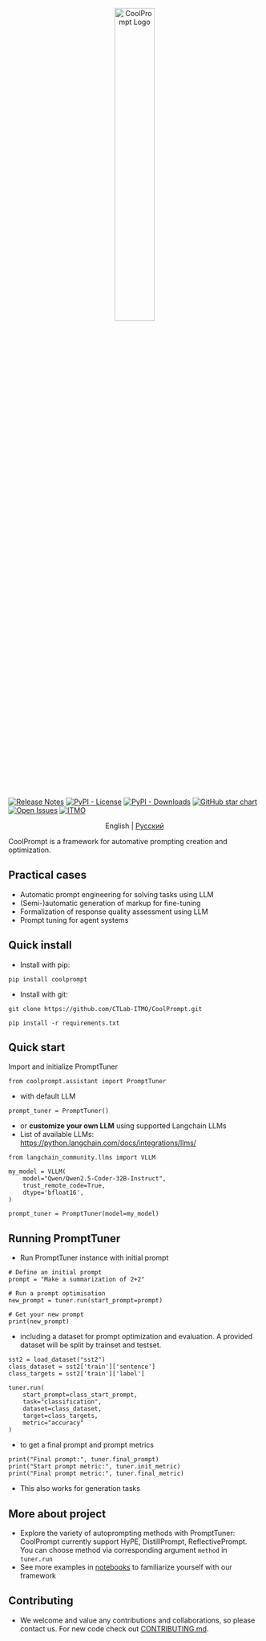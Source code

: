 <p align="center">
    <picture>
    <source media="(prefers-color-scheme: light)" srcset="docs/images/logo_light.png">
    <source media="(prefers-color-scheme: dark)" srcset="docs/images/logo_dark.png">
    <img alt="CoolPrompt Logo" width="40%" height="40%">
    </picture>
</p>

[![Release Notes](https://img.shields.io/github/release/CTLab-ITMO/CoolPrompt?style=flat-square)](https://github.com/CTLab-ITMO/CoolPrompt/releases)
[![PyPI - License](https://img.shields.io/github/license/CTLab-ITMO/CoolPrompt?style=BadgeStyleOptions.DEFAULT&logo=opensourceinitiative&logoColor=white&color=blue)](https://opensource.org/license/apache-2-0)
[![PyPI - Downloads](https://img.shields.io/pypi/dm/coolprompt?style=flat-square)](https://pypistats.org/packages/coolprompt)
[![GitHub star chart](https://img.shields.io/github/stars/CTLab-ITMO/CoolPrompt?style=flat-square)](https://star-history.com/#CTLab-ITMO/CoolPrompt)
[![Open Issues](https://img.shields.io/github/issues-raw/CTLab-ITMO/CoolPrompt?style=flat-square)](https://github.com/CTLab-ITMO/CoolPrompt/issues)
[![ITMO](https://raw.githubusercontent.com/aimclub/open-source-ops/43bb283758b43d75ec1df0a6bb4ae3eb20066323/badges/ITMO_badge.svg)](https://itmo.ru/)


<p align="center">
    English |
    <a href="https://github.com/CTLab-ITMO/CoolPrompt/blob/master/README.ru.md">Русский</a>
</p>

CoolPrompt is a framework for automative prompting creation and optimization.

## Practical cases

- Automatic prompt engineering for solving tasks using LLM
- (Semi-)automatic generation of markup for fine-tuning
- Formalization of response quality assessment using LLM
- Prompt tuning for agent systems

## Quick install
- Install with pip:
```
pip install coolprompt
```

- Install with git:
```
git clone https://github.com/CTLab-ITMO/CoolPrompt.git

pip install -r requirements.txt
```

## Quick start

Import and initialize PromptTuner
```
from coolprompt.assistant import PromptTuner
```

- with default LLM
```
prompt_tuner = PromptTuner()
```

- or __customize your own LLM__ using supported Langchain LLMs
- List of available LLMs: https://python.langchain.com/docs/integrations/llms/
```
from langchain_community.llms import VLLM

my_model = VLLM(
    model="Qwen/Qwen2.5-Coder-32B-Instruct",
    trust_remote_code=True,
    dtype='bfloat16',
)

prompt_tuner = PromptTuner(model=my_model)
```

## Running PromptTuner
- Run PromptTuner instance with initial prompt
```
# Define an initial prompt
prompt = "Make a summarization of 2+2"

# Run a prompt optimisation
new_prompt = tuner.run(start_prompt=prompt)

# Get your new prompt
print(new_prompt)
```

- including a dataset for prompt optimization and evaluation. 
A provided dataset will be split by trainset and testset.
```
sst2 = load_dataset("sst2")
class_dataset = sst2['train']['sentence']
class_targets = sst2['train']['label']

tuner.run(
    start_prompt=class_start_prompt,
    task="classification",
    dataset=class_dataset,
    target=class_targets,
    metric="accuracy"
)
```

- to get a final prompt and prompt metrics
```
print("Final prompt:", tuner.final_prompt)
print("Start prompt metric:", tuner.init_metric)
print("Final prompt metric:", tuner.final_metric)
```
- This also works for generation tasks

## More about project
- Explore the variety of autoprompting methods with PromptTuner: CoolPrompt currently support HyPE, DistillPrompt, ReflectivePrompt. You can choose method via corresponding argument `method` in `tuner.run`
- See more examples in <a href="https://github.com/CTLab-ITMO/CoolPrompt/blob/master/notebooks/examples">notebooks</a> to familiarize yourself with our framework

## Contributing
- We welcome and value any contributions and collaborations, so please contact us. For new code check out <a href="https://github.com/CTLab-ITMO/CoolPrompt/blob/master/docs/CONTRIBUTING.md">CONTRIBUTING.md</a>.
